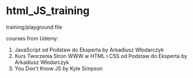 # html_JS_training
training/playground file

courses from Udemy:
1. JavaScript od Podstaw do Eksperta by Arkadiusz Włodarczyk
2. Kurs Tworzenia Stron WWW w HTML i CSS od Podstaw do Eksperta by Arkadiusz Włodarczyk
3. You Don't Know JS by Kyle Simpson
